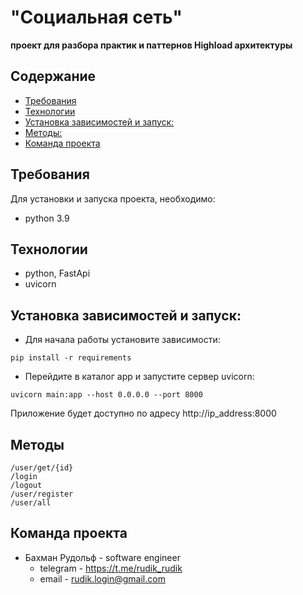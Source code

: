 
# "Социальная сеть"

<b>проект для разбора практик и паттернов Highload архитектуры</b>

## Содержание
- [Требования](#requirements)
- [Технологии](#technologies)
- [Установка зависимостей и запуск:](#make)
- [Методы:](#methods)
- [Команда проекта](#command)


## <a id="requirements">Требования</a>
Для установки и запуска проекта, необходимо:
- python 3.9

## <a id="technologies">Технологии</a>
- python, FastApi
- uvicorn

## <a id="make">Установка зависимостей и запуск:</a>

- Для начала работы установите зависимости:
```
pip install -r requirements
```
- Перейдите в каталог app и запустите сервер uvicorn:
```
uvicorn main:app --host 0.0.0.0 --port 8000
```

Приложение будет доступно по адресу http://ip_address:8000

## <a id="methoda">Методы</a>
```
/user/get/{id}
/login
/logout
/user/register
/user/all
```


## <a id="command">Команда проекта</a>
- Бахман Рудольф - software engineer
  - telegram - https://t.me/rudik_rudik
  - email - rudik.login@gmail.com




